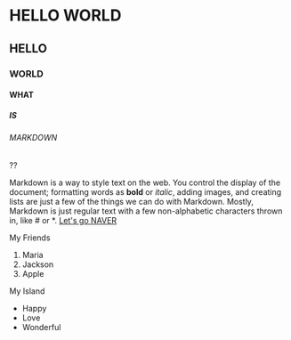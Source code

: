 # HELLO WORLD
## HELLO
### WORLD
#### WHAT
##### IS
###### MARKDOWN

??


Markdown is a way to style text on the web. You control the display of the document; formatting words as **bold** or *italic*, adding images, and creating lists are just a few of the things we can do with Markdown. Mostly, Markdown is just regular text with a few non-alphabetic characters thrown in, like # or *. [Let's go NAVER](http://www.naver.com)


My Friends
1. Maria
2. Jackson
3. Apple


My Island
* Happy
* Love
* Wonderful


